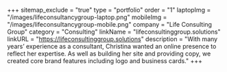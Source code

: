 +++
sitemap_exclude = "true"
type = "portfolio"
order = "1"
laptopImg = "/images/lifeconsultancygroup-laptop.png"
mobileImg = "/images/lifeconsultancygroup-mobile.png"
company = "Life Consulting Group"
category = "Consulting"
linkName = "lifeconsultinggroup.solutions"
linkURL = "https://lifeconsultinggroup.solutions"
description = "With many years’ experience as a consultant, Christina wanted an online presence to reflect her expertise. As well as building her site and providing copy, we created core brand features including logo and business cards."
+++
